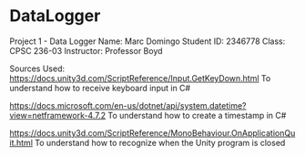 # DataLogger

Project 1 - Data Logger
Name: Marc Domingo
Student ID: 2346778
Class: CPSC 236-03
Instructor: Professor Boyd
 
Sources Used:
https://docs.unity3d.com/ScriptReference/Input.GetKeyDown.html
To understand how to receive keyboard input in C#

https://docs.microsoft.com/en-us/dotnet/api/system.datetime?view=netframework-4.7.2
To understand how to create a timestamp in C#

https://docs.unity3d.com/ScriptReference/MonoBehaviour.OnApplicationQuit.html
To understand how to recognize when the Unity program is closed